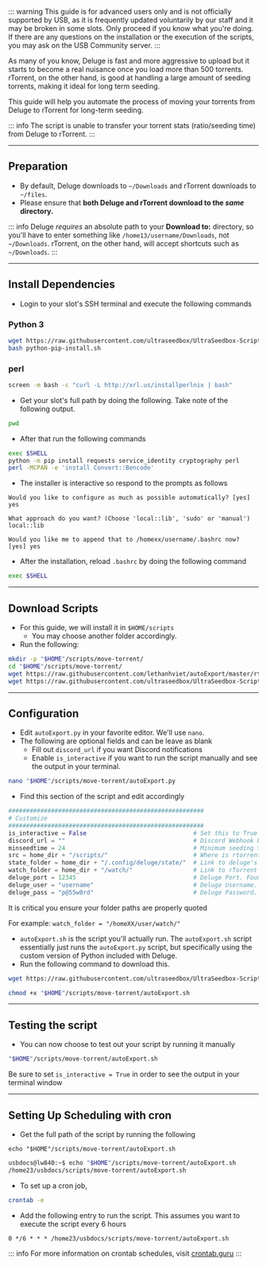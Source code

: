 ::: warning
This guide is for advanced users only and is not officially supported by USB, as it is frequently updated voluntarily by our staff and it may be broken in some slots. Only proceed if you know what you're doing. If there are any questions on the installation or the execution of the scripts, you may ask on the USB Community server.
:::

As many of you know, Deluge is fast and more aggressive to upload but it starts to become a real nuisance once you load more than 500 torrents. rTorrent, on the other hand, is good at handling a large amount of seeding torrents, making it ideal for long term seeding.

This guide will help you automate the process of moving your torrents from Deluge to rTorrent for long-term seeding.

::: info
The script is unable to transfer your torrent stats (ratio/seeding time) from Deluge to rTorrent.
:::

***

## Preparation

* By default, Deluge downloads to `~/Downloads` and rTorrent downloads to `~/files`.
* Please ensure that **both Deluge and rTorrent download to the _same_ directory.**

::: info
Deluge _requires_ an absolute path to your **Download to:** directory, so you'll have to enter something like `/home13/username/Downloads`, not `~/Downloads`. rTorrent, on the other hand, will accept shortcuts such as `~/Downloads`.
:::

***

## Install Dependencies

* Login to your slot's SSH terminal and execute the following commands

### Python 3

```sh
wget https://raw.githubusercontent.com/ultraseedbox/UltraSeedbox-Scripts/master/Language%20Installers/python-pip-install.sh
bash python-pip-install.sh
```

### perl

```sh
screen -m bash -c "curl -L http://xrl.us/installperlnix | bash"
```

* Get your slot's full path by doing the following. Take note of the following output.

```sh
pwd
```

* After that run the following commands

```sh
exec $SHELL
python -m pip install requests service_identity cryptography perl
perl -MCPAN -e 'install Convert::Bencode'
```

* The installer is interactive so respond to the prompts as follows

```
Would you like to configure as much as possible automatically? [yes] yes

What approach do you want? (Choose 'local::lib', 'sudo' or 'manual') local::lib

Would you like me to append that to /homexx/username/.bashrc now? [yes] yes
```

* After the installation, reload `.bashrc` by doing the following command

```sh
exec $SHELL
```

***

## Download Scripts

* For this guide, we will install it in `$HOME/scripts`
  * You may choose another folder accordingly.
* Run the following:

```sh
mkdir -p "$HOME"/scripts/move-torrent/
cd "$HOME"/scripts/move-torrent/
wget https://raw.githubusercontent.com/lethanhviet/autoExport/master/rtorrent_fast_resume.pl -O "$HOME"/scripts/move-torrent/rtorrent_fast_resume.pl
wget https://raw.githubusercontent.com/ultraseedbox/UltraSeedbox-Scripts/master/deluge-rtorrent/autoExport.py -O "$HOME"/scripts/move-torrent/autoExport.py
```

***

## Configuration

* Edit `autoExport.py` in your favorite editor. We'll use `nano`.
* The following are optional fields and can be leave as blank
  * Fill out `discord_url` if you want Discord notifications
  * Enable `is_interactive` if you want to run the script manually and see the output in your terminal.

```sh
nano "$HOME"/scripts/move-torrent/autoExport.py
```

* Find this section of the script and edit accordingly

```py
#######################################################
# Customize
#######################################################
is_interactive = False 								# Set this to True to allow direct output or set to False for cron
discord_url = "" 									# Discord Webhook URL
minseedtime = 24 									# Minimum seeding time (in hours)
src = home_dir + "/scripts/" 						# Where is rtorrent_fast_resume.pl kept?
state_folder = home_dir + "/.config/deluge/state/" 	# Link to deluge's state folder
watch_folder = home_dir + "/watch/" 				# Link to rTorrent's watch folder
deluge_port = 12345 								# Deluge Port. Found under "Remote client access" section in UCP
deluge_user = "username" 							# Deluge Username. Found under "Remote client access" section in UCP
deluge_pass = "p@55w0rd" 							# Deluge Password. Found under "Remote client access" section in UCP
```

It is critical you ensure your folder paths are properly quoted

For example: `watch_folder = "/homeXX/user/watch/"`

* `autoExport.sh` is the script you'll actually run. The `autoExport.sh` script essentially just runs the `autoExport.py` script, but specifically using the custom version of Python included with Deluge.
* Run the following command to download this.

```sh
wget https://raw.githubusercontent.com/ultraseedbox/UltraSeedbox-Scripts/master/deluge-rtorrent/autoExport.sh -O "$HOME"/scripts/move-torrent/autoExport.sh
```

```sh
chmod +x "$HOME"/scripts/move-torrent/autoExport.sh
```

***

## Testing the script

* You can now choose to test out your script by running it manually

```sh
"$HOME"/scripts/move-torrent/autoExport.sh
```

Be sure to set `is_interactive = True` in order to see the output in your terminal window

***

## Setting Up Scheduling with cron

* Get the full path of the script by running the following

`echo "$HOME"/scripts/move-torrent/autoExport.sh`

```sh
usbdocs@lw840:~$ echo "$HOME"/scripts/move-torrent/autoExport.sh
/home23/usbdocs/scripts/move-torrent/autoExport.sh
```

* To set up a cron job,

```sh
crontab -e
```

* Add the following entry to run the script. This assumes you want to execute the script every 6 hours

```
0 */6 * * * /home23/usbdocs/scripts/move-torrent/autoExport.sh
```

::: info
For more information on crontab schedules, visit [crontab.guru](https://crontab.guru/)
:::